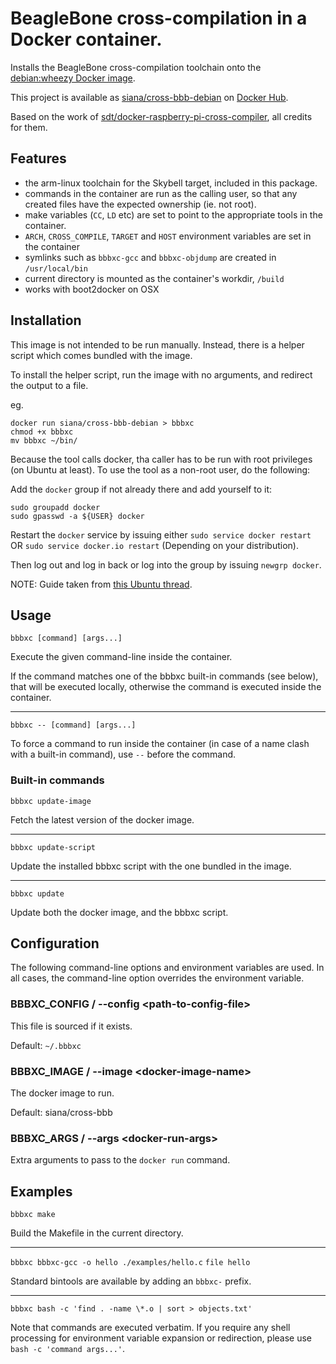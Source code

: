 # BeagleBone cross-compilation in a Docker container.

Installs the BeagleBone cross-compilation toolchain onto the [debian:wheezy Docker image](https://hub.docker.com/_/debian/).

This project is available as [siana/cross-bbb-debian](https://registry.hub.docker.com/u/siana/cross-bbb-debian/) on [Docker Hub](https://hub.docker.com/).

Based on the work of [sdt/docker-raspberry-pi-cross-compiler](https://github.com/sdt/docker-raspberry-pi-cross-compiler), all credits for them.

## Features

* the arm-linux toolchain for the Skybell target, included in this package.
* commands in the container are run as the calling user, so that any created files have the expected ownership (ie. not root).
* make variables (`CC`, `LD` etc) are set to point to the appropriate tools in the container.
* `ARCH`, `CROSS_COMPILE`, `TARGET` and `HOST` environment variables are set in the container
* symlinks such as `bbbxc-gcc` and `bbbxc-objdump` are created in `/usr/local/bin`
* current directory is mounted as the container's workdir, `/build`
* works with boot2docker on OSX

## Installation

This image is not intended to be run manually. Instead, there is a helper script which comes bundled with the image.

To install the helper script, run the image with no arguments, and redirect the output to a file.

eg.
```
docker run siana/cross-bbb-debian > bbbxc
chmod +x bbbxc
mv bbbxc ~/bin/
```

Because the tool calls docker, tha caller has to be run with root privileges (on Ubuntu at least). To use the tool as a non-root user, do the following:

Add the `docker` group if not already there and add yourself to it:
```
sudo groupadd docker
sudo gpasswd -a ${USER} docker
```

Restart the `docker` service by issuing either `sudo service docker restart` OR `sudo service docker.io restart` (Depending on your distribution).

Then log out and log in back or log into the group by issuing `newgrp docker`.

NOTE: Guide taken from [this Ubuntu thread](http://askubuntu.com/questions/477551/how-can-i-use-docker-without-sudo).

## Usage

`bbbxc [command] [args...]`

Execute the given command-line inside the container.

If the command matches one of the bbbxc built-in commands (see below), that will be executed locally, otherwise the command is executed inside the container.

---

`bbbxc -- [command] [args...]`

To force a command to run inside the container (in case of a name clash with a built-in command), use `--` before the command.

### Built-in commands

`bbbxc update-image`

Fetch the latest version of the docker image.

---

`bbbxc update-script`

Update the installed bbbxc script with the one bundled in the image.

----

`bbbxc update`

Update both the docker image, and the bbbxc script.

## Configuration

The following command-line options and environment variables are used. In all cases, the command-line option overrides the environment variable.

### BBBXC_CONFIG / --config &lt;path-to-config-file&gt;

This file is sourced if it exists.

Default: `~/.bbbxc`

### BBBXC_IMAGE / --image &lt;docker-image-name&gt;

The docker image to run.

Default: siana/cross-bbb

### BBBXC_ARGS / --args &lt;docker-run-args&gt;

Extra arguments to pass to the `docker run` command.

## Examples

`bbbxc make`

Build the Makefile in the current directory.

---

`bbbxc bbbxc-gcc -o hello ./examples/hello.c`
`file hello`

Standard bintools are available by adding an `bbbxc-` prefix.

---

`bbbxc bash -c 'find . -name \*.o | sort > objects.txt'`

Note that commands are executed verbatim. If you require any shell processing for environment variable expansion or redirection, please use `bash -c 'command args...'`.
